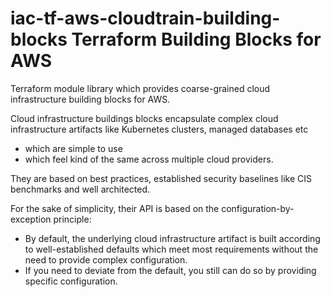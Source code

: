 # iac-tf-aws-cloudtrain-building-blocks Terraform Building Blocks for AWS

Terraform module library which provides coarse-grained cloud infrastructure building blocks for AWS.

Cloud infrastructure buildings blocks encapsulate complex cloud infrastructure artifacts like Kubernetes clusters,
managed databases etc
* which are simple to use
* which feel kind of the same across multiple cloud providers.

They are based on best practices, established security baselines like CIS benchmarks and well architected.

For the sake of simplicity, their API is based on the configuration-by-exception principle:
* By default, the underlying cloud infrastructure artifact is built according to well-established defaults which meet most requirements without the need to provide complex configuration.
* If you need to deviate from the default, you still can do so by providing specific configuration.